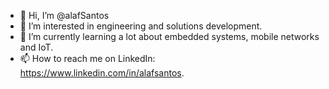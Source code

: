 - 👋 Hi, I’m @alafSantos
- 👀 I’m interested in engineering and solutions development.
- 🌱 I’m currently learning a lot about embedded systems, mobile networks and IoT.
- 📫 How to reach me on LinkedIn: <https://www.linkedin.com/in/alafsantos>.
